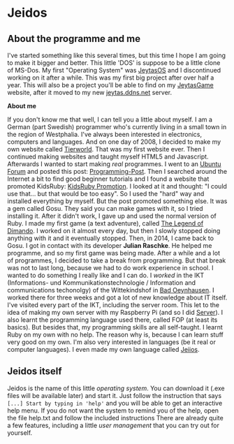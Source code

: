 # Jeidos

## About the programme and me

I've started something like this several times, but this time I hope I am going to make it bigger and better.
This little 'DOS' is suppose to be a little clone of MS-Dos. My first "Operating System" was [JeytasOS](http://jeytas.github.io/JeytasOS/) and I discontinued working on it after a while.
This was my first big project after over half a year. This will also be a project you'll be able to find on my [JeytasGame](http://jeytasgame.de.vc) website, after it moved to my new [jeytas.ddns.net](http://jeytas.ddns.net) server.

**About me**

If you don't know me that well, I can tell you a little about myself. I am a German (part Swedish) programmer who's currently living in a small town in the region of Westphalia.
I've always been interested in electronics, computers and languages. And on one day of 2008, I decided to make my own website called [Tierworld](http://tierworld.repage6.de/). That was my first website ever. Then I continued making websites and taught myself HTML5 and Javascript. Afterwards I wanted to start making *real* programmes. I went to an [Ubuntu Forum](http://forum.ubuntuusers.de/) and posted this post: [Programming-Post](http://forum.ubuntuusers.de/topic/programmieren-6/). Then I searched around the Internet a bit to find good beginner tutorials and I found a website that promoted KidsRuby: [KidsRuby Promotion](http://rorbecker.com/spelskola/komigang.html). I looked at it and thought: "I could use that... but that would be too easy". So I used the "hard" way and installed everything by myself. But the post promoted something else. It was a gem called Gosu. They said you can make games with it, so I tried installing it. After it didn't work, I gave up and used the normal version of Ruby. I made my first game (a text adventure), called [The Legend of Dimando](http://thelegendofdimando.jimdo.com/). I worked on it almost every day, but then I slowly stopped doing anything with it and it eventually stopped.
Then, in 2014, I came back to Gosu. I got in contact with its developer **Julian Raschke**. He helped me programme, and so my first game was being made. After a while and a lot of programmes, I decided to take a break from programming. But that break was not to last long, because we had to do work experience in school. I wanted to do something I really like and I can do. 
I *worked* in the IKT (Informations- und Kommunikationstechnologie / Information and communications techonolgy) of the Wittekindshof in [Bad Oeynhausen](http://en.wikipedia.org/wiki/Bad_Oeynhausen). I worked there for three weeks and got a lot of new knowledge about IT itself. I've visited every part of the IKT, including the server room. This let to the idea of making my own server with my Raspberry Pi (and so I did [Server](http://jeytas.ddns.net)). I also learnt the programming language used there, called FOP (at least its basics). But besides that, my programming skills are all self-taught. I learnt Ruby on my own with no help. The reason why is, because I can learn stuff very good on my own. I'm also very interested in languages (be it real or computer languages). I even made my own language called [Jeiios](http://jeytas.ddns.net/jeiios).

## Jeidos itself
Jeidos is the name of this little *operating system*. You can download it (.exe files will be available later) and start it. Just follow the instruction that says `[...] Start by typing in 'help'` and you will be able to get an interactive help menu.
If you do not want the system to remind you of the help, open the file help.txt and follow the included instructions
There are already quite a few features, including a little *user management* that you can try out for yourself.
